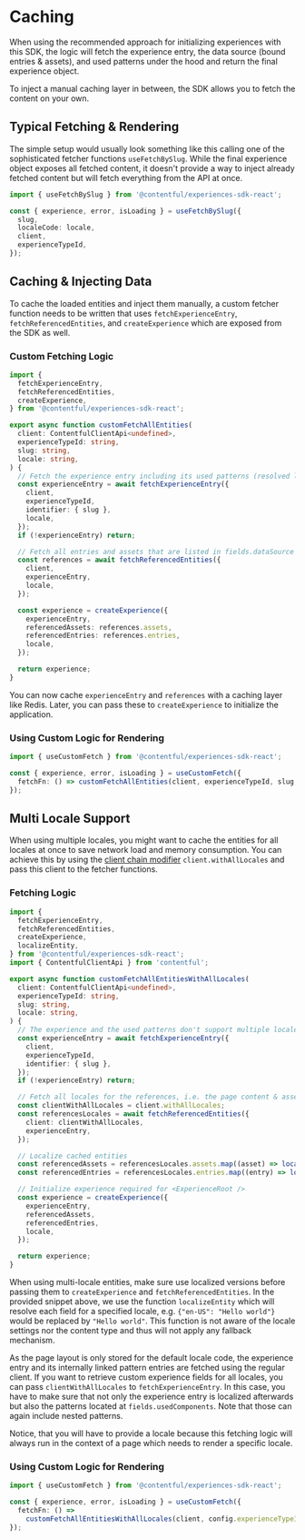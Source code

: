 # Caching

When using the recommended approach for initializing experiences with this SDK, the logic will fetch the experience entry, the data source (bound entries & assets), and used patterns under the hood and return the final experience object.

To inject a manual caching layer in between, the SDK allows you to fetch the content on your own.

## Typical Fetching & Rendering

The simple setup would usually look something like this calling one of the sophisticated fetcher functions `useFetchBySlug`. While the final experience object exposes all fetched content, it doesn't provide a way to inject already fetched content but will fetch everything from the API at once.

```ts
import { useFetchBySlug } from '@contentful/experiences-sdk-react';

const { experience, error, isLoading } = useFetchBySlug({
  slug,
  localeCode: locale,
  client,
  experienceTypeId,
});
```

## Caching & Injecting Data

To cache the loaded entities and inject them manually, a custom fetcher function needs to be written that uses `fetchExperienceEntry`, `fetchReferencedEntities`, and `createExperience` which are exposed from the SDK as well.

### Custom Fetching Logic

```ts
import {
  fetchExperienceEntry,
  fetchReferencedEntities,
  createExperience,
} from '@contentful/experiences-sdk-react';

export async function customFetchAllEntities(
  client: ContentfulClientApi<undefined>,
  experienceTypeId: string,
  slug: string,
  locale: string,
) {
  // Fetch the experience entry including its used patterns (resolved links in fields.usedComponents)
  const experienceEntry = await fetchExperienceEntry({
    client,
    experienceTypeId,
    identifier: { slug },
    locale,
  });
  if (!experienceEntry) return;

  // Fetch all entries and assets that are listed in fields.dataSource
  const references = await fetchReferencedEntities({
    client,
    experienceEntry,
    locale,
  });

  const experience = createExperience({
    experienceEntry,
    referencedAssets: references.assets,
    referencedEntries: references.entries,
    locale,
  });

  return experience;
}
```

You can now cache `experienceEntry` and `references` with a caching layer like Redis. Later, you can pass these to `createExperience` to initialize the application.

### Using Custom Logic for Rendering

```ts
import { useCustomFetch } from '@contentful/experiences-sdk-react';

const { experience, error, isLoading } = useCustomFetch({
  fetchFn: () => customFetchAllEntities(client, experienceTypeId, slug, localeCode),
});
```

## Multi Locale Support

When using multiple locales, you might want to cache the entities for all locales at once to save network load and memory consumption. You can achieve this by using the [client chain modifier](https://github.com/contentful/contentful.js/tree/master?tab=readme-ov-file#client-chain-modifiers) `client.withAllLocales` and pass this client to the fetcher functions.

### Fetching Logic

```ts
import {
  fetchExperienceEntry,
  fetchReferencedEntities,
  createExperience,
  localizeEntity,
} from '@contentful/experiences-sdk-react';
import { ContentfulClientApi } from 'contentful';

export async function customFetchAllEntitiesWithAllLocales(
  client: ContentfulClientApi<undefined>,
  experienceTypeId: string,
  slug: string,
  locale: string,
) {
  // The experience and the used patterns don't support multiple locales as the layout is the same for all cases.
  const experienceEntry = await fetchExperienceEntry({
    client,
    experienceTypeId,
    identifier: { slug },
  });
  if (!experienceEntry) return;

  // Fetch all locales for the references, i.e. the page content & assets
  const clientWithAllLocales = client.withAllLocales;
  const referencesLocales = await fetchReferencedEntities({
    client: clientWithAllLocales,
    experienceEntry,
  });

  // Localize cached entities
  const referencedAssets = referencesLocales.assets.map((asset) => localizeEntity(asset, locale));
  const referencedEntries = referencesLocales.entries.map((entry) => localizeEntity(entry, locale));

  // Initialize experience required for <ExperienceRoot />
  const experience = createExperience({
    experienceEntry,
    referencedAssets,
    referencedEntries,
    locale,
  });

  return experience;
}
```

When using multi-locale entities, make sure use localized versions before passing them to `createExperience` and `fetchReferencedEntities`. In the provided snippet above, we use the function `localizeEntity` which will resolve each field for a specified locale, e.g. `{"en-US": "Hello world"}` would be replaced by `"Hello world"`. This function is not aware of the locale settings nor the content type and thus will not apply any fallback mechanism.

As the page layout is only stored for the default locale code, the experience entry and its internally linked pattern entries are fetched using the regular client. If you want to retrieve custom experience fields for all locales, you can pass `clientWithAllLocales` to `fetchExperienceEntry`. In this case, you have to make sure that not only the experience entry is localized afterwards but also the patterns located at `fields.usedComponents`. Note that those can again include nested patterns.

Notice, that you will have to provide a locale because this fetching logic will always run in the context of a page which needs to render a specific locale.

### Using Custom Logic for Rendering

```ts
import { useCustomFetch } from '@contentful/experiences-sdk-react';

const { experience, error, isLoading } = useCustomFetch({
  fetchFn: () =>
    customFetchAllEntitiesWithAllLocales(client, config.experienceTypeId, slug, localeCode),
});
```
